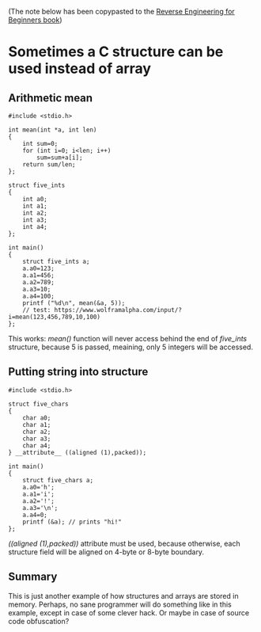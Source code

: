 (The note below has been copypasted to the [Reverse Engineering for Beginners book](http://beginners.re/))

# Sometimes a C structure can be used instead of array

## Arithmetic mean

	#include <stdio.h>

	int mean(int *a, int len)
	{
		int sum=0;
		for (int i=0; i<len; i++)
			sum=sum+a[i];
		return sum/len;
	};

	struct five_ints
	{
		int a0;
		int a1;
		int a2;
		int a3;
		int a4;
	};

	int main()
	{
		struct five_ints a;
		a.a0=123;
		a.a1=456;
		a.a2=789;
		a.a3=10;
		a.a4=100;
		printf ("%d\n", mean(&a, 5));
		// test: https://www.wolframalpha.com/input/?i=mean(123,456,789,10,100)
	};

This works: *mean()* function will never access behind the end of *five_ints* structure, because 5 is passed, meaining,
only 5 integers will be accessed.

## Putting string into structure

	#include <stdio.h>

	struct five_chars
	{
		char a0;
		char a1;
		char a2;
		char a3;
		char a4;
	} __attribute__ ((aligned (1),packed));

	int main()
	{
		struct five_chars a;
		a.a0='h';
		a.a1='i';
		a.a2='!';
		a.a3='\n';
		a.a4=0;
		printf (&a); // prints "hi!"
	};

*((aligned (1),packed))* attribute must be used, because otherwise, each structure field will be aligned on 4-byte or 8-byte
boundary.

## Summary

This is just another example of how structures and arrays are stored in memory.
Perhaps, no sane programmer will do something like in this example, except in case of some clever hack.
Or maybe in case of source code obfuscation?

